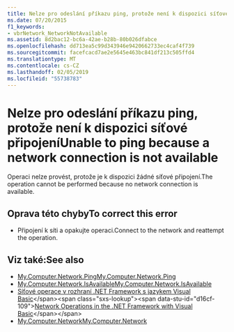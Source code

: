 ```yaml
---
title: Nelze pro odeslání příkazu ping, protože není k dispozici síťové připojení
ms.date: 07/20/2015
f1_keywords:
- vbrNetwork_NetworkNotAvailable
ms.assetid: 8d2bac12-bc6a-42ae-b28b-80b026dfabce
ms.openlocfilehash: dd713ea5c99d343946e9420662733ec4caf4f739
ms.sourcegitcommit: facefcacd7ae2e5645e463bc841df213c505ffd4
ms.translationtype: MT
ms.contentlocale: cs-CZ
ms.lasthandoff: 02/05/2019
ms.locfileid: "55738783"
---
```

# <a name="unable-to-ping-because-a-network-connection-is-not-available"></a><span data-ttu-id="d16cf-102">Nelze pro odeslání příkazu ping, protože není k dispozici síťové připojení</span><span class="sxs-lookup"><span data-stu-id="d16cf-102">Unable to ping because a network connection is not available</span></span>
<span data-ttu-id="d16cf-103">Operaci nelze provést, protože je k dispozici žádné síťové připojení.</span><span class="sxs-lookup"><span data-stu-id="d16cf-103">The operation cannot be performed because no network connection is available.</span></span>  
  
## <a name="to-correct-this-error"></a><span data-ttu-id="d16cf-104">Oprava této chyby</span><span class="sxs-lookup"><span data-stu-id="d16cf-104">To correct this error</span></span>  
  
-   <span data-ttu-id="d16cf-105">Připojení k síti a opakujte operaci.</span><span class="sxs-lookup"><span data-stu-id="d16cf-105">Connect to the network and reattempt the operation.</span></span>  
  
## <a name="see-also"></a><span data-ttu-id="d16cf-106">Viz také:</span><span class="sxs-lookup"><span data-stu-id="d16cf-106">See also</span></span>
- [<span data-ttu-id="d16cf-107">My.Computer.Network.Ping</span><span class="sxs-lookup"><span data-stu-id="d16cf-107">My.Computer.Network.Ping</span></span>](xref:Microsoft.VisualBasic.Devices.Network.Ping%2A)
- [<span data-ttu-id="d16cf-108">My.Computer.Network.IsAvailable</span><span class="sxs-lookup"><span data-stu-id="d16cf-108">My.Computer.Network.IsAvailable</span></span>](xref:Microsoft.VisualBasic.Devices.Network.IsAvailable)
- <span data-ttu-id="d16cf-109">[Síťové operace v rozhraní .NET Framework s jazykem Visual Basic](https://docs.microsoft.com/previous-versions/visualstudio/visual-studio-2010/ms172756(v=vs.100))</span><span class="sxs-lookup"><span data-stu-id="d16cf-109">[Network Operations in the .NET Framework with Visual Basic](https://docs.microsoft.com/previous-versions/visualstudio/visual-studio-2010/ms172756(v=vs.100))</span></span>
- [<span data-ttu-id="d16cf-110">My.Computer.Network</span><span class="sxs-lookup"><span data-stu-id="d16cf-110">My.Computer.Network</span></span>](xref:Microsoft.VisualBasic.Devices.Network)
